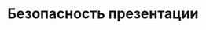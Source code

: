 ---
title: Безопасность презентации
type: docs
weight: 60
url: /ru/androidjava/presentation-security/
---